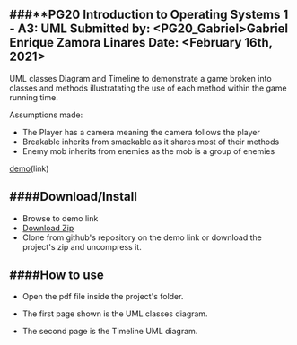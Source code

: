 ###**PG20 Introduction to Operating Systems 1 - A3: UML 
Submitted by: <PG20_Gabriel>Gabriel Enrique Zamora Linares
Date: <February 16th, 2021>
----------
UML classes Diagram and Timeline to demonstrate a game broken into classes and 
methods illustratating the use of each method within the game running time.

Assumptions made:
- The Player has a camera meaning the camera follows the player
- Breakable inherits from smackable as it shares most of their methods
- Enemy mob inherits from enemies as the mob is a group of enemies

[demo](https://github.com/Zamora-Gabriel/pg20Gabriel_IntroToOperatingSystems_A3.git)(link)

####**Download/Install**
---------
 - Browse to demo link
 - [Download Zip](https://github.com/Zamora-Gabriel/pg20Gabriel_IntroToOperatingSystems_A3/archive/master.zip)
 - Clone from github's repository on the demo link or download the project's zip and uncompress it.


####**How to use**
--------
- Open the pdf file inside the project's folder.

- The first page shown is the UML classes diagram.

- The second page is the Timeline UML diagram.